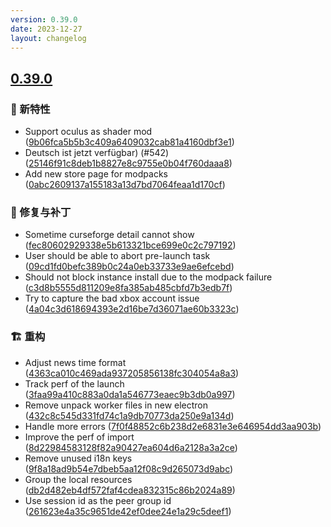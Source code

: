 ```yaml
---
version: 0.39.0
date: 2023-12-27
layout: changelog
---
```

## [0.39.0](#0.39.0)
### 🚀 新特性

- Support oculus as shader mod ([9b06fca5b5b3c409a6409032cab81a4160dbf3e1](https://github.com/Voxelum/x-minecraft-launcher/commit/9b06fca5b5b3c409a6409032cab81a4160dbf3e1))
- Deutsch ist jetzt verfügbar) (#542) ([25146f91c8deb1b8827e8c9755e0b04f760daaa8](https://github.com/Voxelum/x-minecraft-launcher/commit/25146f91c8deb1b8827e8c9755e0b04f760daaa8))
- Add new store page for modpacks ([0abc2609137a155183a13d7bd7064feaa1d170cf](https://github.com/Voxelum/x-minecraft-launcher/commit/0abc2609137a155183a13d7bd7064feaa1d170cf))
### 🐛 修复与补丁

- Sometime curseforge detail cannot show ([fec80602929338e5b613321bce699e0c2c797192](https://github.com/Voxelum/x-minecraft-launcher/commit/fec80602929338e5b613321bce699e0c2c797192))
- User should be able to abort pre-launch task ([09cd1fd0befc389b0c24a0eb33733e9ae6efcebd](https://github.com/Voxelum/x-minecraft-launcher/commit/09cd1fd0befc389b0c24a0eb33733e9ae6efcebd))
- Should not block instance install due to the modpack failure ([c3d8b5555d811209e8fa385ab485cbfd7b3edb7f](https://github.com/Voxelum/x-minecraft-launcher/commit/c3d8b5555d811209e8fa385ab485cbfd7b3edb7f))
- Try to capture the bad xbox account issue ([4a04c3d618694393e2d16be7d36071ae60b3323c](https://github.com/Voxelum/x-minecraft-launcher/commit/4a04c3d618694393e2d16be7d36071ae60b3323c))
### 🏗️ 重构

- Adjust news time format ([4363ca010c469ada937205856138fc304054a8a3](https://github.com/Voxelum/x-minecraft-launcher/commit/4363ca010c469ada937205856138fc304054a8a3))
- Track perf of the launch ([3faa99a410c883a0da1a546773eaec9b3db0a997](https://github.com/Voxelum/x-minecraft-launcher/commit/3faa99a410c883a0da1a546773eaec9b3db0a997))
- Remove unpack worker files in new electron ([432c8c545d331fd74c1a9db70773da250e9a134d](https://github.com/Voxelum/x-minecraft-launcher/commit/432c8c545d331fd74c1a9db70773da250e9a134d))
- Handle more errors ([7f0f48852c6b238d2e6831e3e646954dd3aa903b](https://github.com/Voxelum/x-minecraft-launcher/commit/7f0f48852c6b238d2e6831e3e646954dd3aa903b))
- Improve the perf of import ([8d22984583128f82a90427ea604d6a2128a3a2ce](https://github.com/Voxelum/x-minecraft-launcher/commit/8d22984583128f82a90427ea604d6a2128a3a2ce))
- Remove unused i18n keys ([9f8a18ad9b54e7dbeb5aa12f08c9d265073d9abc](https://github.com/Voxelum/x-minecraft-launcher/commit/9f8a18ad9b54e7dbeb5aa12f08c9d265073d9abc))
- Group the local resources ([db2d482eb4df572faf4cdea832315c86b2024a89](https://github.com/Voxelum/x-minecraft-launcher/commit/db2d482eb4df572faf4cdea832315c86b2024a89))
- Use session id as the peer group id ([261623e4a35c9651de42ef0dee24e1a29c5deef1](https://github.com/Voxelum/x-minecraft-launcher/commit/261623e4a35c9651de42ef0dee24e1a29c5deef1))
